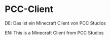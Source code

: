 # PCC-Client

DE:
Das ist ein Minecraft Client von PCC Studios

EN:
This is a Minecraft Client from PCC Studios
